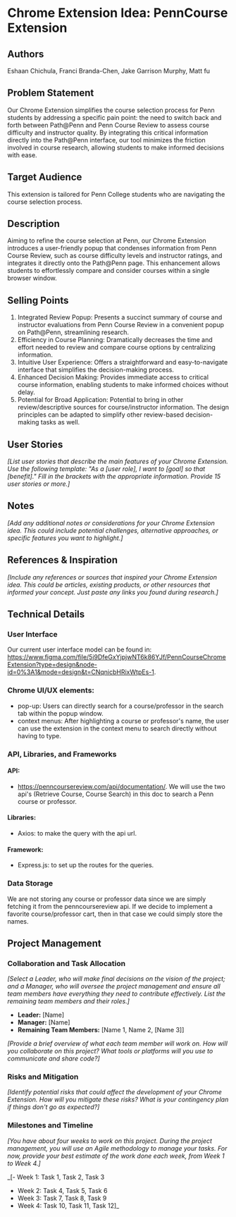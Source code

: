 # Chrome Extension Idea: PennCourse Extension

## Authors

Eshaan Chichula, Franci Branda-Chen, Jake Garrison Murphy, Matt fu

## Problem Statement

Our Chrome Extension simplifies the course selection process for Penn students by addressing a specific pain point: the need to switch back and forth between Path@Penn and Penn Course Review to assess course difficulty and instructor quality. By integrating this critical information directly into the Path@Penn interface, our tool minimizes the friction involved in course research, allowing students to make informed decisions with ease.

## Target Audience

This extension is tailored for Penn College students who are navigating the course selection process. 

## Description

Aiming to refine the course selection at Penn, our Chrome Extension introduces a user-friendly popup that condenses information from Penn Course Review, such as course difficulty levels and instructor ratings, and integrates it directly onto the Path@Penn page. This enhancement allows students to effortlessly compare and consider courses within a single browser window.

## Selling Points

1. Integrated Review Popup: Presents a succinct summary of course and instructor evaluations from Penn Course Review in a convenient popup on Path@Penn, streamlining research.
2. Efficiency in Course Planning: Dramatically decreases the time and effort needed to review and compare course options by centralizing information.
3. Intuitive User Experience: Offers a straightforward and easy-to-navigate interface that simplifies the decision-making process.
4. Enhanced Decision Making: Provides immediate access to critical course information, enabling students to make informed choices without delay.
5. Potential for Broad Application: Potential to bring in other review/descriptive sources for course/instructor information. The design principles can be adapted to simplify other review-based decision-making tasks as well.

## User Stories

_[List user stories that describe the main features of your Chrome Extension. Use the following template: "As a [user role], I want to [goal] so that [benefit]." Fill in the brackets with the appropriate information. Provide 15 user stories or more.]_

## Notes

_[Add any additional notes or considerations for your Chrome Extension idea. This could include potential challenges, alternative approaches, or specific features you want to highlight.]_

## References & Inspiration

_[Include any references or sources that inspired your Chrome Extension idea. This could be articles, existing products, or other resources that informed your concept. Just paste any links you found during research.]_

## Technical Details

### User Interface

Our current user interface model can be found in: https://www.figma.com/file/5i9DfeGxYjpjwNT6k86YJf/PennCourseChromeExtension?type=design&node-id=0%3A1&mode=design&t=CNqnicbHRixWtpEs-1.

### Chrome UI/UX elements:

- pop-up: Users can directly search for a course/professor in the search tab within the popup window.
- context menus: After highlighting a course or professor's name, the user can use the extension in the context menu to search directly without having to type.

### API, Libraries, and Frameworks

#### API:

- https://penncoursereview.com/api/documentation/. We will use the two api's (Retrieve Course, Course Search) in this doc to search a Penn course or professor.

#### Libraries:

- Axios: to make the query with the api url.  

#### Framework:

- Express.js: to set up the routes for the queries.

### Data Storage

We are not storing any course or professor data since we are simply fetching it from the penncoursereview api. If we decide to implement a favorite course/professor cart, then in that case we could simply store the names.

## Project Management

### Collaboration and Task Allocation

_[Select a Leader, who will make final decisions on the vision of the project; and a Manager, who will oversee the project management and ensure all team members have everything they need to contribute effectively. List the remaining team members and their roles.]_

- **Leader:** [Name]
- **Manager:** [Name]
- **Remaining Team Members:** [Name 1, Name 2, [Name 3]]

_[Provide a brief overview of what each team member will work on. How will you collaborate on this project? What tools or platforms will you use to communicate and share code?]_

### Risks and Mitigation

_[Identify potential risks that could affect the development of your Chrome Extension. How will you mitigate these risks? What is your contingency plan if things don't go as expected?]_

### Milestones and Timeline

_[You have about four weeks to work on this project. During the project management, you will use an Agile methodology to manage your tasks. For now, provide your best estimate of the work done each week, from Week 1 to Week 4.]_

_[- Week 1: Task 1, Task 2, Task 3
- Week 2: Task 4, Task 5, Task 6
- Week 3: Task 7, Task 8, Task 9
- Week 4: Task 10, Task 11, Task 12]_
